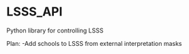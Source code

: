 # LSSS_API
Python library for controlling LSSS

Plan:
-Add schools to LSSS from external interpretation masks

